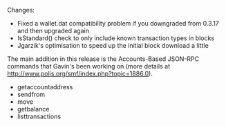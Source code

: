 Changes:
* Fixed a wallet.dat compatibility problem if you downgraded from 0.3.17 and then upgraded again
* IsStandard() check to only include known transaction types in blocks
* Jgarzik's optimisation to speed up the initial block download a little

The main addition in this release is the Accounts-Based JSON-RPC commands that Gavin's been working on (more details at http://www.polis.org/smf/index.php?topic=1886.0).  
* getaccountaddress
* sendfrom
* move
* getbalance
* listtransactions

